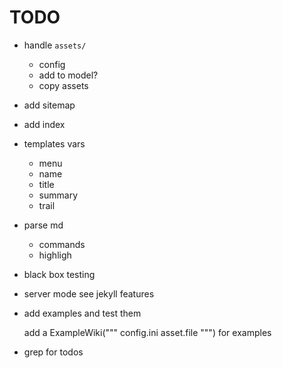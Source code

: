 # TODO

* handle `assets/`
	- config
	- add to model?
	- copy assets

* add sitemap
* add index

* templates vars
	- menu
	- name
	- title
	- summary
	- trail

* parse md
	- commands
	- highligh

* black box testing

* server mode
	see jekyll features

* add examples and test them

	add a ExampleWiki("""
		config.ini
		asset.file
	""") for examples

* grep for todos
